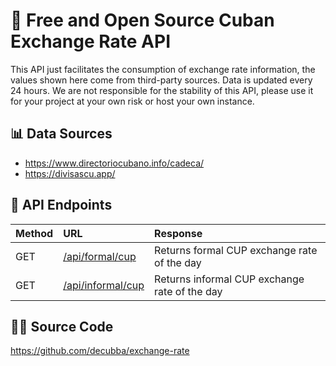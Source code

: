 # 💱 Free and Open Source Cuban Exchange Rate API

This API just facilitates the consumption of exchange rate information, the values shown here come from third-party sources. Data is updated every 24 hours. We are not responsible for the stability of this API, please use it for your project at your own risk or host your own instance.

## 📊 Data Sources

- https://www.directoriocubano.info/cadeca/
- https://divisascu.app/


## 🧞 API Endpoints

|Method | URL                      | Response                                         |
|:-------| :------------------------ | :----------------------------------------------- |
|GET| [/api/formal/cup](/api/formal/cup)         | Returns formal CUP exchange rate of the day      |
|GET  | [/api/informal/cup](/api/informal/cup)       | Returns informal CUP exchange rate of the day    |

## 👨‍💻 Source Code 

https://github.com/decubba/exchange-rate

